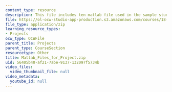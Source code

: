 ```yaml
---
content_type: resource
description: This file includes ten matlab file used in the sample student project.
file: https://ol-ocw-studio-app-production.s3.amazonaws.com/courses/18-086-mathematical-methods-for-engineers-ii-spring-2006/56405b40af217abe9137132097f5734b_Matlab_Files_for_Project.zip
file_type: application/zip
learning_resource_types:
- Projects
ocw_type: OCWFile
parent_title: Projects
parent_type: CourseSection
resourcetype: Other
title: Matlab_Files_for_Project.zip
uid: 56405b40-af21-7abe-9137-132097f5734b
video_files:
  video_thumbnail_file: null
video_metadata:
  youtube_id: null
---
```

